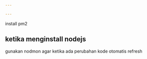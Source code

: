 ```yaml
---

---
```


install pm2

## ketika menginstall nodejs
gunakan nodmon agar ketika ada perubahan kode otomatis refresh
